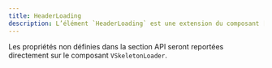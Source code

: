 ```yaml
---
title: HeaderLoading
description: L’élément `HeaderLoading` est une extension du composant [`VSkeletonLoader`](https://vuetifyjs.com/en/components/skeleton-loaders/) de Vuetify, il est utilisé pour afficher un élément de chargement avec des dimensions personnalisées.
---
```


<doc-tabs>

<doc-tab-item label="Utilisation">

<doc-usage name="header-loading"></doc-usage>

</doc-tab-item>

<doc-tab-item label="API">

<doc-alert type="info">

Les propriétés non définies dans la section API seront reportées directement sur le composant `VSkeletonLoader`.

</doc-alert>

<doc-api name="header-loading"></doc-api>
</doc-tab-item>

</doc-tabs>

<doc-sticky-button icon title="Vue d'ensemble" target="../../demarrer/vue-ensemble"></doc-sticky-button>
